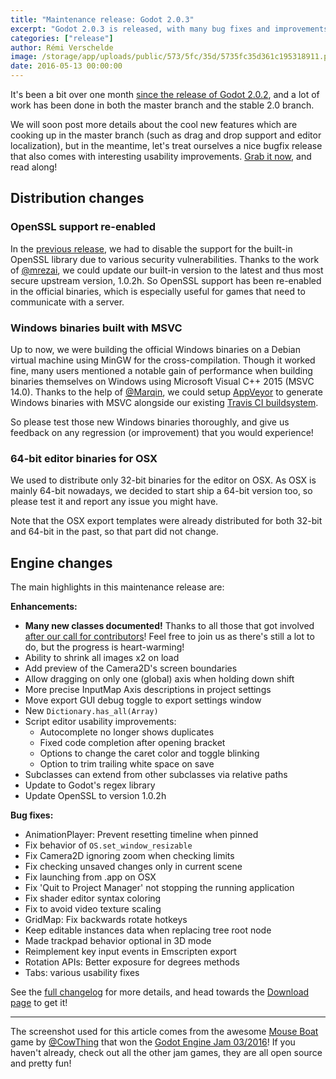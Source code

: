 ```yaml
---
title: "Maintenance release: Godot 2.0.3"
excerpt: "Godot 2.0.3 is released, with many bug fixes and improvements, updated documentation, and various interesting distribution changes!"
categories: ["release"]
author: Rémi Verschelde
image: /storage/app/uploads/public/573/5fc/35d/5735fc35d361c195318911.png
date: 2016-05-13 00:00:00
---
```


It's been a bit over one month [since the release of Godot 2.0.2](/article/maintenance-release-godot-2-0-2), and a lot of work has been done in both the master branch and the stable 2.0 branch.

We will soon post more details about the cool new features which are cooking up in the master branch (such as drag and drop support and editor localization), but in the meantime, let's treat ourselves a nice bugfix release that also comes with interesting usability improvements. [Grab it now](/download), and read along!

## Distribution changes

### OpenSSL support re-enabled

In the [previous release](/article/maintenance-release-godot-2-0-2), we had to disable the support for the built-in OpenSSL library due to various security vulnerabilities. Thanks to the work of [@mrezai](https://github.com/mrezai), we could update our built-in version to the latest and thus most secure upstream version, 1.0.2h. So OpenSSL support has been re-enabled in the official binaries, which is especially useful for games that need to communicate with a server.

### Windows binaries built with MSVC

Up to now, we were building the official Windows binaries on a Debian virtual machine using MinGW for the cross-compilation. Though it worked fine, many users mentioned a notable gain of performance when building binaries themselves on Windows using Microsoft Visual C++ 2015 (MSVC 14.0). Thanks to the help of [@Marqin](https://github.com/Marqin), we could setup [AppVeyor](https://ci.appveyor.com/project/GodotBuilder/godot-builds) to generate Windows binaries with MSVC alongside our existing [Travis CI buildsystem](https://travis-ci.org/GodotBuilder/godot-builds).

So please test those new Windows binaries thoroughly, and give us feedback on any regression (or improvement) that you would experience!

### 64-bit editor binaries for OSX

We used to distribute only 32-bit binaries for the editor on OSX. As OSX is mainly 64-bit nowadays, we decided to start ship a 64-bit version too, so please test it and report any issue you might have.

Note that the OSX export templates were already distributed for both 32-bit and 64-bit in the past, so that part did not change.

## Engine changes

The main highlights in this maintenance release are:

**Enhancements:**

* **Many new classes documented!** Thanks to all those that got involved [after our call for contributors](/article/fill-blank-class-reference)! Feel free to join us as there's still a lot to do, but the progress is heart-warming!
* Ability to shrink all images x2 on load
* Add preview of the Camera2D's screen boundaries
* Allow dragging on only one (global) axis when holding down shift
* More precise InputMap Axis descriptions in project settings
* Move export GUI debug toggle to export settings window
* New ``Dictionary.has_all(Array)``
* Script editor usability improvements:
  - Autocomplete no longer shows duplicates
  - Fixed code completion after opening bracket
  - Options to change the caret color and toggle blinking
  - Option to trim trailing white space on save
* Subclasses can extend from other subclasses via relative paths
* Update to Godot's regex library
* Update OpenSSL to version 1.0.2h

**Bug fixes:**

* AnimationPlayer: Prevent resetting timeline when pinned
* Fix behavior of ``OS.set_window_resizable``
* Fix Camera2D ignoring zoom when checking limits
* Fix checking unsaved changes only in current scene
* Fix launching from .app on OSX
* Fix 'Quit to Project Manager' not stopping the running application
* Fix shader editor syntax coloring
* Fix to avoid video texture scaling
* GridMap: Fix backwards rotate hotkeys
* Keep editable instances data when replacing tree root node
* Made trackpad behavior optional in 3D mode
* Reimplement key input events in Emscripten export
* Rotation APIs: Better exposure for degrees methods
* Tabs: various usability fixes

See the [full changelog](https://github.com/godotengine/godot-builds/releases/2.0.3/Godot_v2.0.3_stable_changelog.txt) for more details, and head towards the [Download page](-download) to get it!

---

The screenshot used for this article comes from the awesome [Mouse Boat](https://cowthing.itch.io/mouse-boat) game by [@CowThing](https://github.com/CowThing) that won the [Godot Engine Jam 03/2016](https://itch.io/jam/godotjam032016/results)! If you haven't already, check out all the other jam games, they are all open source and pretty fun!
